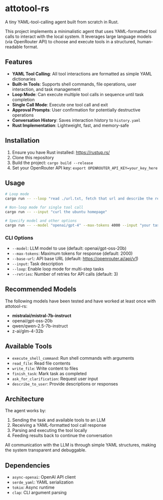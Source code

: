 # attotool-rs

A tiny YAML-tool-calling agent built from scratch in Rust.

This project implements a minimalistic agent that uses YAML-formatted tool calls to interact with the local system. It leverages large language models (via OpenRouter API) to choose and execute tools in a structured, human-readable format.

## Features

- **YAML Tool Calling**: All tool interactions are formatted as simple YAML dictionaries
- **Built-in Tools**: Supports shell commands, file operations, user interaction, and task management
- **Loop Mode**: Can execute multiple tool calls in sequence until task completion
- **Single Call Mode**: Execute one tool call and exit
- **Approval Prompts**: User confirmation for potentially destructive operations
- **Conversation History**: Saves interaction history to `history.yaml`
- **Rust Implementation**: Lightweight, fast, and memory-safe

## Installation

1. Ensure you have Rust installed: https://rustup.rs/
2. Clone this repository
3. Build the project: `cargo build --release`
4. Set your OpenRouter API key: `export OPENROUTER_API_KEY=your_key_here`

## Usage

```bash
# Loop mode
cargo run -- --loop "read ./url.txt, fetch that url and describe the result as a markdown document"

# Non-loop mode for single tool call
cargo run -- --input "curl the ubuntu homepage"

# Specify model and other options
cargo run -- --model "openai/gpt-4" --max-tokens 4000 --input "your task here"
```

### CLI Options

- `--model`: LLM model to use (default: openai/gpt-oss-20b)
- `--max-tokens`: Maximum tokens for response (default: 2000)
- `--base-url`: API base URL (default: https://openrouter.ai/api/v1)
- `--input`: Task description
- `--loop`: Enable loop mode for multi-step tasks
- `--retries`: Number of retries for API calls (default: 3)

## Recommended Models

The following models have been tested and have worked at least once with attotool-rs:

- **mistralai/mistral-7b-instruct**
- openai/gpt-oss-20b
- qwen/qwen-2.5-7b-instruct
- z-ai/glm-4-32b

## Available Tools

- `execute_shell_command`: Run shell commands with arguments
- `read_file`: Read file contents
- `write_file`: Write content to files
- `finish_task`: Mark task as completed
- `ask_for_clarification`: Request user input
- `describe_to_user`: Provide descriptions or responses

## Architecture

The agent works by:

1. Sending the task and available tools to an LLM
2. Receiving a YAML-formatted tool call response
3. Parsing and executing the tool locally
4. Feeding results back to continue the conversation

All communication with the LLM is through simple YAML structures, making the system transparent and debuggable.

## Dependencies

- `async-openai`: OpenAI API client
- `serde_yaml`: YAML serialization
- `tokio`: Async runtime
- `clap`: CLI argument parsing